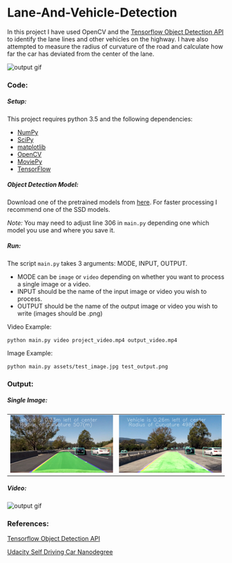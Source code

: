# Lane-And-Vehicle-Detection

In this project I have used OpenCV and the [Tensorflow Object Detection API](https://github.com/tensorflow/models/tree/master/research/object_detection) to identify the lane lines and other vehicles on the highway. I have also attempted to measure the radius of curvature of the road and calculate how far the car has deviated from the center of the lane.

![output gif](./assets/output1.gif)

### Code:

##### Setup:

This project requires python 3.5 and the following dependencies:

- [NumPy](http://www.numpy.org/)
- [SciPy](https://www.scipy.org/)
- [matplotlib](http://matplotlib.org/)
- [OpenCV](http://opencv.org/)
- [MoviePy](http://zulko.github.io/moviepy/)
- [TensorFlow](https://www.tensorflow.org/)

##### Object Detection Model:

Download one of the pretrained models from [here](https://github.com/tensorflow/models/blob/master/research/object_detection/g3doc/detection_model_zoo.md). For faster processing I recommend one of the SSD models. 

*Note:* You may need to adjust line 306 in `main.py` depending one which model you use and where you save it.

##### Run:

The script `main.py` takes 3 arguments: MODE, INPUT, OUTPUT.
 - MODE can be `image` or `video` depending on whether you want to process a single image or a video.
 - INPUT should be the name of the input image or video you wish to process.
 - OUTPUT should be the name of the output image or video you wish to write (images should be .png) 
 
 Video Example:
 ```
 python main.py video project_video.mp4 output_video.mp4
 ```
 
 Image Example:
 ```
 python main.py assets/test_image.jpg test_output.png
 ```
 
 ### Output:
 
 ##### Single Image:
 |||
 |-------|-------|
 |![output image](./assets/output_test.png)|![output image](./assets/output_test1.png)|
 
 ##### Video:
 ![output gif](./assets/output1.gif)
 
 ### References:
 [Tensorflow Object Detection API](https://github.com/tensorflow/models/tree/master/research/object_detection)
 
 [Udacity Self Driving Car Nanodegree](https://www.udacity.com/course/self-driving-car-engineer-nanodegree--nd013)
